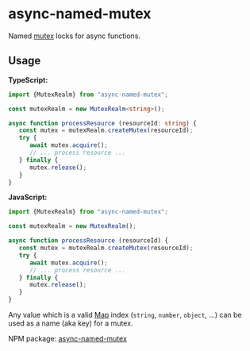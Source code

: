 # async-named-mutex

Named [mutex](https://en.wikipedia.org/wiki/Lock_(computer_science)) locks for async functions.

## Usage

<b>TypeScript:</b>
```typescript
import {MutexRealm} from "async-named-mutex";

const mutexRealm = new MutexRealm<string>();

async function processResource (resourceId: string) {
   const mutex = mutexRealm.createMutex(resourceId);
   try {
      await mutex.acquire();
      // ... process resource ...
   } finally {
      mutex.release();
   }
}

```

<b>JavaScript:</b>
```javascript
import {MutexRealm} from "async-named-mutex";

const mutexRealm = new MutexRealm();

async function processResource (resourceId) {
   const mutex = mutexRealm.createMutex(resourceId);
   try {
      await mutex.acquire();
      // ... process resource ...
   } finally {
      mutex.release();
   }
}

```

Any value which is a valid [Map](https://developer.mozilla.org/en-US/docs/Web/JavaScript/Reference/Global_Objects/Map) index
(`string`, `number`, `object`, ...) can be used as a name (aka key) for a mutex.

NPM package: [async-named-mutex](https://www.npmjs.com/package/async-named-mutex)
